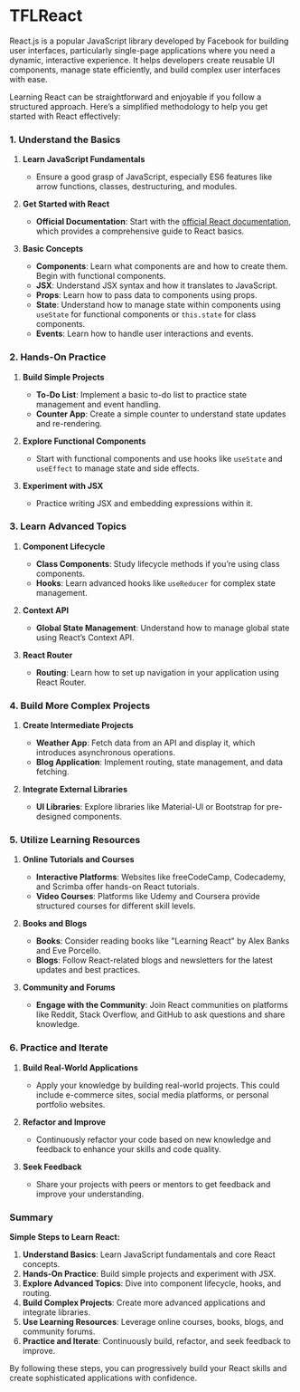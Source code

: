 # TFLReact

React.js is a popular JavaScript library developed by Facebook for building user interfaces, particularly single-page applications where you need a dynamic, interactive experience. It helps developers create reusable UI components, manage state efficiently, and build complex user interfaces with ease.

Learning React can be straightforward and enjoyable if you follow a structured approach. Here’s a simplified methodology to help you get started with React effectively:

### 1. **Understand the Basics**

1. **Learn JavaScript Fundamentals**
   - Ensure a good grasp of JavaScript, especially ES6 features like arrow functions, classes, destructuring, and modules.

2. **Get Started with React**
   - **Official Documentation**: Start with the [official React documentation](https://reactjs.org/docs/getting-started.html), which provides a comprehensive guide to React basics.

3. **Basic Concepts**
   - **Components**: Learn what components are and how to create them. Begin with functional components.
   - **JSX**: Understand JSX syntax and how it translates to JavaScript.
   - **Props**: Learn how to pass data to components using props.
   - **State**: Understand how to manage state within components using `useState` for functional components or `this.state` for class components.
   - **Events**: Learn how to handle user interactions and events.

### 2. **Hands-On Practice**

1. **Build Simple Projects**
   - **To-Do List**: Implement a basic to-do list to practice state management and event handling.
   - **Counter App**: Create a simple counter to understand state updates and re-rendering.

2. **Explore Functional Components**
   - Start with functional components and use hooks like `useState` and `useEffect` to manage state and side effects.

3. **Experiment with JSX**
   - Practice writing JSX and embedding expressions within it.

### 3. **Learn Advanced Topics**

1. **Component Lifecycle**
   - **Class Components**: Study lifecycle methods if you’re using class components.
   - **Hooks**: Learn advanced hooks like `useReducer` for complex state management.

2. **Context API**
   - **Global State Management**: Understand how to manage global state using React’s Context API.

3. **React Router**
   - **Routing**: Learn how to set up navigation in your application using React Router.

### 4. **Build More Complex Projects**

1. **Create Intermediate Projects**
   - **Weather App**: Fetch data from an API and display it, which introduces asynchronous operations.
   - **Blog Application**: Implement routing, state management, and data fetching.

2. **Integrate External Libraries**
   - **UI Libraries**: Explore libraries like Material-UI or Bootstrap for pre-designed components.

### 5. **Utilize Learning Resources**

1. **Online Tutorials and Courses**
   - **Interactive Platforms**: Websites like freeCodeCamp, Codecademy, and Scrimba offer hands-on React tutorials.
   - **Video Courses**: Platforms like Udemy and Coursera provide structured courses for different skill levels.

2. **Books and Blogs**
   - **Books**: Consider reading books like "Learning React" by Alex Banks and Eve Porcello.
   - **Blogs**: Follow React-related blogs and newsletters for the latest updates and best practices.

3. **Community and Forums**
   - **Engage with the Community**: Join React communities on platforms like Reddit, Stack Overflow, and GitHub to ask questions and share knowledge.

### 6. **Practice and Iterate**

1. **Build Real-World Applications**
   - Apply your knowledge by building real-world projects. This could include e-commerce sites, social media platforms, or personal portfolio websites.

2. **Refactor and Improve**
   - Continuously refactor your code based on new knowledge and feedback to enhance your skills and code quality.

3. **Seek Feedback**
   - Share your projects with peers or mentors to get feedback and improve your understanding.

### Summary

**Simple Steps to Learn React:**
1. **Understand Basics**: Learn JavaScript fundamentals and core React concepts.
2. **Hands-On Practice**: Build simple projects and experiment with JSX.
3. **Explore Advanced Topics**: Dive into component lifecycle, hooks, and routing.
4. **Build Complex Projects**: Create more advanced applications and integrate libraries.
5. **Use Learning Resources**: Leverage online courses, books, blogs, and community forums.
6. **Practice and Iterate**: Continuously build, refactor, and seek feedback to improve.

By following these steps, you can progressively build your React skills and create sophisticated applications with confidence.